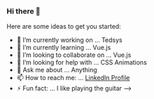### Hi there 👋

Here are some ideas to get you started:

- 🔭 I’m currently working on ... Tedsys
- 🌱 I’m currently learning ... Vue.js
- 👯 I’m looking to collaborate on ... Vue.js
- 🤔 I’m looking for help with ... CSS Animations
- 💬 Ask me about ... Anything
- 📫 How to reach me: ... [LinkedIn Profile](https://www.linkedin.com/in/christiano-mafra/)
- ⚡ Fun fact: ... I like playing the guitar
-->
